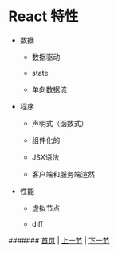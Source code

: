 # React 特性

* 数据

  * 数据驱动

   * state

  * 单向数据流

* 程序

  * 声明式（函数式）

  * 组件化的

  * JSX语法

  * 客户端和服务端渲然

* 性能

  * 虚拟节点

  * diff

####### [首页](../../README.md) | [上一节](./01.md)  | [下一节](./03.md) 